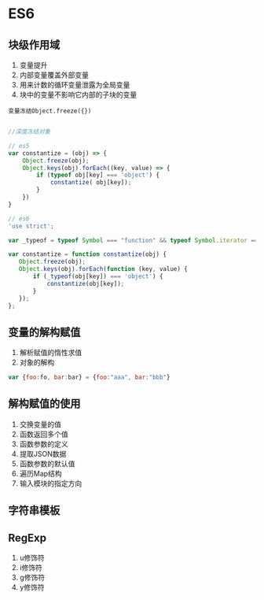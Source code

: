 # ES6

## 块级作用域

1. 变量提升
2. 内部变量覆盖外部变量
3. 用来计数的循环变量泄露为全局变量
4. 块中的变量不影响它内部的子块的变量

`变量冻结Object.freeze({})`

```js

//深度冻结对象

// es5
var constantize = (obj) => {
	Object.freeze(obj);
	Object.keys(obj).forEach((key, value) => {
		if (typeof obj[key] === 'object') {
			constantize( obj[key]);	
		}
	})
}

// es6
'use strict';

var _typeof = typeof Symbol === "function" && typeof Symbol.iterator === "symbol" ? function (obj) { return typeof obj; } : function (obj) { return obj && typeof Symbol === "function" && obj.constructor === Symbol && obj !== Symbol.prototype ? "symbol" : typeof obj; };

var constantize = function constantize(obj) {
   Object.freeze(obj);
   Object.keys(obj).forEach(function (key, value) {
       if (_typeof(obj[key]) === 'object') {
           constantize(obj[key]);
       }
   });
};

```

## 变量的解构赋值

1. 解析赋值的惰性求值
2. 对象的解构

```js
var {foo:fo, bar:bar} = {foo:"aaa", bar:"bbb"}
```

## 解构赋值的使用

1. 交换变量的值
2. 函数返回多个值
3. 函数参数的定义
4. 提取JSON数据
5. 函数参数的默认值
6. 遍历Map结构
7. 输入模块的指定方向

## 字符串模板

## RegExp

1. u修饰符
2. i修饰符
3. g修饰符
4. y修饰符


